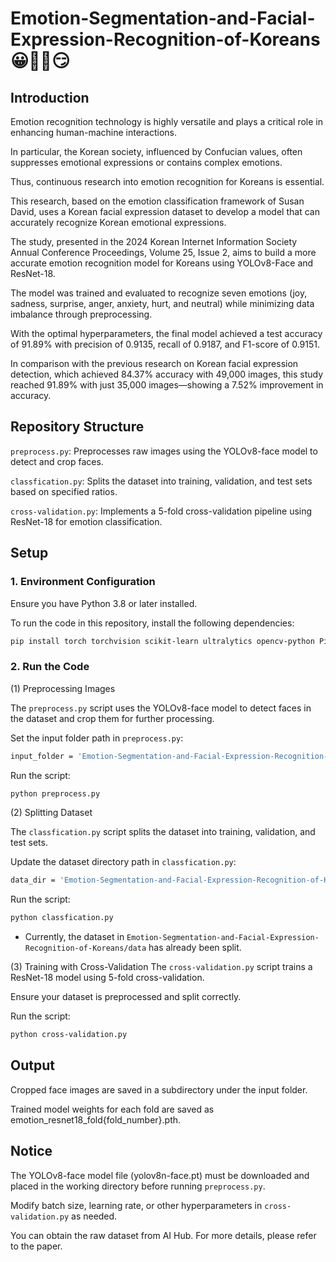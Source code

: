 # Emotion-Segmentation-and-Facial-Expression-Recognition-of-Koreans 😀🥲🤨😏
## Introduction

Emotion recognition technology is highly versatile and plays a critical role in enhancing human-machine interactions. 

In particular, the Korean  society, influenced by Confucian values, often suppresses emotional expressions or contains complex emotions. 

Thus, continuous research into emotion recognition for Koreans is essential. 

This research, based on the emotion classification framework of Susan David, uses a Korean facial expression dataset to develop a model that can accurately recognize Korean emotional expressions. 

The study, presented in the 2024 Korean Internet Information Society Annual Conference Proceedings, Volume 25, Issue 2, aims to build a more accurate emotion recognition model for Koreans using YOLOv8-Face and ResNet-18. 

The model was trained and evaluated to recognize seven emotions (joy, sadness, surprise, anger, anxiety, hurt, and neutral) while minimizing data imbalance through preprocessing. 

With the optimal hyperparameters, the final model achieved a test accuracy of 91.89% with precision of 0.9135, recall of 0.9187, and F1-score of 0.9151. 

In comparison with the previous research on Korean facial expression detection, which achieved 84.37% accuracy with 49,000 images, this study reached 91.89% with just 35,000 images—showing a 7.52% improvement in accuracy.

## Repository Structure
`preprocess.py`: Preprocesses raw images using the YOLOv8-face model to detect and crop faces.

`classfication.py`: Splits the dataset into training, validation, and test sets based on specified ratios.

`cross-validation.py`: Implements a 5-fold cross-validation pipeline using ResNet-18 for emotion classification.

## Setup

### 1. Environment Configuration
Ensure you have Python 3.8 or later installed.

To run the code in this repository, install the following dependencies:

```bash
pip install torch torchvision scikit-learn ultralytics opencv-python Pillow
```

### 2. Run the Code
(1) Preprocessing Images

The `preprocess.py` script uses the YOLOv8-face model to detect faces in the dataset and crop them for further processing.

Set the input folder path in `preprocess.py`:
```bash
input_folder = 'Emotion-Segmentation-and-Facial-Expression-Recognition-of-Koreans/data/train'
```

Run the script:
```bash
python preprocess.py
```

(2) Splitting Dataset

The `classfication.py` script splits the dataset into training, validation, and test sets.

Update the dataset directory path in `classfication.py`:
```bash
data_dir = 'Emotion-Segmentation-and-Facial-Expression-Recognition-of-Koreans/data'
```

Run the script:
```bash
python classfication.py
```
* Currently, the dataset in `Emotion-Segmentation-and-Facial-Expression-Recognition-of-Koreans/data` has already been split.

(3) Training with Cross-Validation
The `cross-validation.py` script trains a ResNet-18 model using 5-fold cross-validation.

Ensure your dataset is preprocessed and split correctly.

Run the script:
```bash
python cross-validation.py
```
## Output
Cropped face images are saved in a subdirectory under the input folder.

Trained model weights for each fold are saved as emotion_resnet18_fold{fold_number}.pth.

## Notice
The YOLOv8-face model file (yolov8n-face.pt) must be downloaded and placed in the working directory before running `preprocess.py`.

Modify batch size, learning rate, or other hyperparameters in `cross-validation.py` as needed.

You can obtain the raw dataset from AI Hub. For more details, please refer to the paper.
